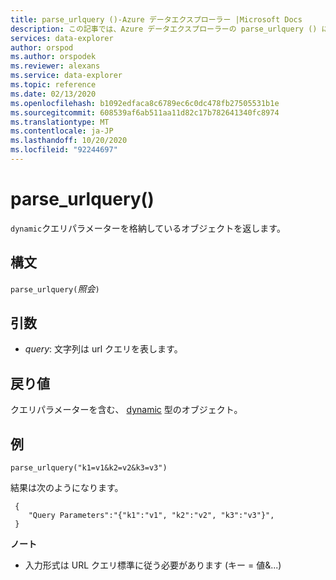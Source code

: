 ```yaml
---
title: parse_urlquery ()-Azure データエクスプローラー |Microsoft Docs
description: この記事では、Azure データエクスプローラーの parse_urlquery () について説明します。
services: data-explorer
author: orspod
ms.author: orspodek
ms.reviewer: alexans
ms.service: data-explorer
ms.topic: reference
ms.date: 02/13/2020
ms.openlocfilehash: b1092edfaca8c6789ec6c0dc478fb27505531b1e
ms.sourcegitcommit: 608539af6ab511aa11d82c17b782641340fc8974
ms.translationtype: MT
ms.contentlocale: ja-JP
ms.lasthandoff: 10/20/2020
ms.locfileid: "92244697"
---
```

# <a name="parse_urlquery"></a>parse_urlquery()

`dynamic`クエリパラメーターを格納しているオブジェクトを返します。

## <a name="syntax"></a>構文

`parse_urlquery(`*照会*`)`

## <a name="arguments"></a>引数

* *query*: 文字列は url クエリを表します。

## <a name="returns"></a>戻り値

クエリパラメーターを含む、 [dynamic](./scalar-data-types/dynamic.md) 型のオブジェクト。

## <a name="example"></a>例

```kusto
parse_urlquery("k1=v1&k2=v2&k3=v3")
```

結果は次のようになります。

```kusto
 {
    "Query Parameters":"{"k1":"v1", "k2":"v2", "k3":"v3"}",
 }
```

**ノート**

* 入力形式は URL クエリ標準に従う必要があります (キー = 値&...)
 
